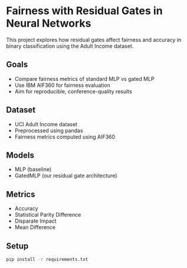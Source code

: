 # Fairness with Residual Gates in Neural Networks

This project explores how residual gates affect fairness and accuracy in binary classification using the Adult Income dataset. 

## Goals

- Compare fairness metrics of standard MLP vs gated MLP
- Use IBM AIF360 for fairness evaluation
- Aim for reproducible, conference-quality results

## Dataset

- UCI Adult Income dataset
- Preprocessed using pandas
- Fairness metrics computed using AIF360

## Models

- MLP (baseline)
- GatedMLP (our residual gate architecture)

## Metrics

- Accuracy
- Statistical Parity Difference
- Disparate Impact
- Mean Difference

## Setup

```bash
pip install -r requirements.txt
